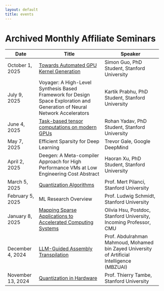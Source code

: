 ```yaml
---
layout: default
title: events
---
```


# Archived Monthly Affiliate Seminars


| Date | Title | Speaker |
| ---- | ----- | ------- |
| October 1, 2025 | <a href="https://drive.google.com/file/d/1RmGrUjKUDgxmx6OH8fUkiYehRBR8ZjA8/view?usp=drive_link/">Towards Automated GPU Kernel Generation</a> <br/> | Simon Guo, PhD Student, Stanford University |
| July 9, 2025 | Voyager: A High-Level Synthesis Based Framework for Design Space Exploration and Generation of Neural Network Accelerators | Kartik Prabhu, PhD Student, Stanford University |
| June 4, 2025 | <a href="https://drive.google.com/file/d/1sHl0-OBUYzcFSRc2rfZCXNBzFFZeHxMI/view?usp=sharing/">Task-based tensor computations on modern GPUs</a> <br/>| Rohan Yadav, PhD Student, Stanford University |
| May 7, 2025 | Efficient Sparsity for Deep Learning | Trevor Gale, Google DeepMind |
| April 2, 2025 | Deegen: A Meta-compiler Approach for High Performance VMs at Low Engineering Cost Abstract | Haoran Xu, PhD Student, Stanford University |
| March 5, 2025 | <a href="https://drive.google.com/file/d/18kW755muL_a1s4budISeNmMPdg5blx2f/view?usp=drive_link/">Quantization Algorithms</a> <br/> | Prof. Mert Pilanci, Stanford University |
| February 5, 2025 | ML Research Overview | Prof. Ludwig Schmidt, Stanford University |
| January 8, 2025 | <a href="https://drive.google.com/file/d/1UF6tibTpYDsBtLEOEupT6y4R5hAJRSuU/view?usp=drive_link/">Mapping Sparse Applications to Accelerated Computing Systems</a> <br/> | Olivia Hsu, Postdoc, Stanford University, Incoming Professor, CMU |
| December 4, 2024 | <a href="https://drive.google.com/file/d/1RUwwfzeyTgTKXq5BztP0puW3o7qVRoVl/view?usp=drive_link/">LLM-Guided Assembly Transpilation</a> <br/> | Prof. Abdulrahman Mahmoud, Mohamed bin Zayed University of Artificial Intelligence (MBZUAI)   |
| November 13, 2024 | <a href="https://drive.google.com/file/d/14fklDSWeyVPhdFA3kU9Av95WWqziJNvw/view?usp=drive_link/">Quantization in Hardware</a> <br/> | Prof. Thierry Tambe, Stanford University |
